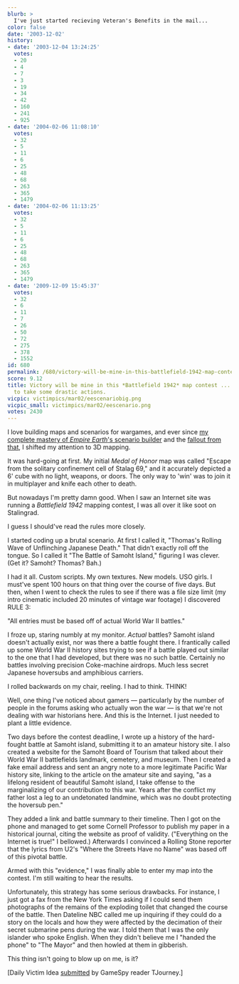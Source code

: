 ```yaml
---
blurb: >
  I've just started recieving Veteran's Benefits in the mail...
color: false
date: '2003-12-02'
history:
- date: '2003-12-04 13:24:25'
  votes:
  - 20
  - 4
  - 7
  - 3
  - 19
  - 34
  - 42
  - 160
  - 241
  - 925
- date: '2004-02-06 11:08:10'
  votes:
  - 32
  - 5
  - 11
  - 6
  - 25
  - 48
  - 68
  - 263
  - 365
  - 1479
- date: '2004-02-06 11:13:25'
  votes:
  - 32
  - 5
  - 11
  - 6
  - 25
  - 48
  - 68
  - 263
  - 365
  - 1479
- date: '2009-12-09 15:45:37'
  votes:
  - 32
  - 6
  - 11
  - 7
  - 26
  - 50
  - 72
  - 275
  - 378
  - 1552
id: 680
permalink: /680/victory-will-be-mine-in-this-battlefield-1942-map-contest--though-i-had-to-take-some-drastic-actions/
score: 9.12
title: Victory will be mine in this *Battlefield 1942* map contest ... though I had
  to take some drastic actions.
vicpic: victimpics/mar02/eescenariobig.png
vicpic_small: victimpics/mar02/eescenario.png
votes: 2430
---
```


I love building maps and scenarios for wargames, and ever since [my
complete mastery of *Empire Earth*'s scenario
builder](@/victim/309.md) and the [fallout from
that](@/victim/317.md), I shifted my attention to 3D mapping.

It was hard-going at first. My initial *Medal of Honor* map was called
"Escape from the solitary confinement cell of Stalag 69," and it
accurately depicted a 6' cube with no light, weapons, or doors. The only
way to 'win' was to join it in multiplayer and knife each other to
death.

But nowadays I'm pretty damn good. When I saw an Internet site was
running a *Battlefield 1942* mapping contest, I was all over it like
soot on Stalingrad.

I guess I should've read the rules more closely.

I started coding up a brutal scenario. At first I called it, "Thomas's
Rolling Wave of Unflinching Japanese Death." That didn't exactly roll
off the tongue. So I called it "The Battle of Samoht Island," figuring I
was clever. (Get it? Samoht? Thomas? Bah.)

I had it all. Custom scripts. My own textures. New models. USO girls. I
must've spent 100 hours on that thing over the course of five days. But
then, when I went to check the rules to see if there was a file size
limit (my intro cinematic included 20 minutes of vintage war footage) I
discovered RULE 3:

"All entries must be based off of actual World War II battles."

I froze up, staring numbly at my monitor. *Actual* battles? Samoht
island doesn't actually exist, nor was there a battle fought there. I
frantically called up some World War II history sites trying to see if a
battle played out similar to the one that I had developed, but there was
no such battle. Certainly no battles involving precision Coke-machine
airdrops. Much less secret Japanese hoversubs and amphibious carriers.

I rolled backwards on my chair, reeling. I had to think. THINK!

Well, one thing I've noticed about gamers — particularly by the number
of people in the forums asking who actually won the war — is that we're
not dealing with war historians here. And this is the Internet. I just
needed to plant a little evidence.

Two days before the contest deadline, I wrote up a history of the
hard-fought battle at Samoht island, submitting it to an amateur history
site. I also created a website for the Samoht Board of Tourism that
talked about their World War II battlefields landmark, cemetery, and
museum. Then I created a fake email address and sent an angry note to a
more legitimate Pacific War history site, linking to the article on the
amateur site and saying, "as a lifelong resident of beautiful Samoht
island, I take offense to the marginalizing of our contribution to this
war. Years after the conflict my father lost a leg to an undetonated
landmine, which was no doubt protecting the hoversub pen."

They added a link and battle summary to their timeline. Then I got on
the phone and managed to get some Cornell Professor to publish my paper
in a historical journal, citing the website as proof of validity.
("Everything on the Internet is true!" I bellowed.) Afterwards I
convinced a Rolling Stone reporter that the lyrics from U2's "Where the
Streets Have no Name" was based off of this pivotal battle.

Armed with this "evidence," I was finally able to enter my map into the
contest. I'm still waiting to hear the results.

Unfortunately, this strategy has some serious drawbacks. For instance, I
just got a fax from the New York Times asking if I could send them
photographs of the remains of the exploding toilet that changed the
course of the battle. Then Dateline NBC called me up inquiring if they
could do a story on the locals and how they were affected by the
decimation of their secret submarine pens during the war. I told them
that I was the only islander who spoke English. When they didn't believe
me I "handed the phone" to "The Mayor" and then howled at them in
gibberish.

This thing isn't going to blow up on me, is it?

\[Daily Victim Idea
[submitted](https://web.archive.org/web/20031202000000/http://feedback.gamespy.com/)
by GameSpy reader TJourney.\]